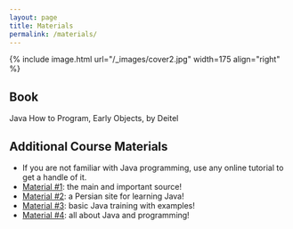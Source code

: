 ```yaml
---
layout: page
title: Materials
permalink: /materials/
---
```


{% include image.html url="/_images/cover2.jpg" width=175 align="right" %}

## Book

Java How to Program, Early Objects, by Deitel

## Additional Course Materials


* If you are not familiar with Java programming, use any online tutorial to get a handle of it.
* [Material #1](https://jenkov.com/tutorials/java/index.html): the main and important source!
* [Material #2](https://javacup.ir/): a Persian site for learning Java!
* [Material #3](https://www.w3schools.com/java/): basic Java training with examples!
* [Material #4](https://www.geeksforgeeks.org/java/): all about Java and programming!

